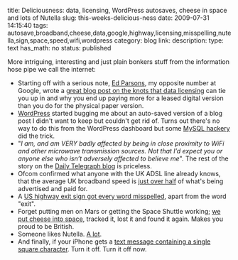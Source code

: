 title: Deliciousness: data, licensing, WordPress autosaves, cheese in space and lots of Nutella
slug: this-weeks-delicious-ness
date: 2009-07-31 14:15:40
tags: autosave,broadband,cheese,data,google,highway,licensing,misspelling,nutella,sign,space,speed,wifi,wordpress
category: blog
link: 
description: 
type: text
has_math: no
status: published

More intriguing, interesting and just plain bonkers stuff from the information hose pipe we call the internet:


* Starting off with a serious note, [Ed Parsons](http://twitter.com/edparsons "http://twitter.com/edparsons"), my opposite number at Google, wrote a [great blog post on the knots that data licensing](http://www.edparsons.com/2009/07/time-to-reset-the-value-of-geodata/ "http://www.edparsons.com/2009/07/time-to-reset-the-value-of-geodata/") can tie you up in and why you end up paying more for a leased digital version than you do for the physical paper version.
* [WordPress](http://wordpress.org/ "http://wordpress.org/") started bugging me about an auto-saved version of a blog post I didn't want to keep but couldn't get rid of. Turns out there's no way to do this from the WordPress dashboard but some [MySQL hackery](http://diggingintowordpress.com/2009/07/mastering-wordpress-post-revisioning-and-auto-save-features/ "http://diggingintowordpress.com/2009/07/mastering-wordpress-post-revisioning-and-auto-save-features/") did the trick.
* "*I am, and am VERY badly affected by being in close proximity to WiFi and other microwave transmission sources. Not that I’d expect you or anyone else who isn’t adversely affected to believe me*". The rest of the story on the [Daily Telegraph blog](http://blogs.telegraph.co.uk/technology/iandouglas/100002500/why-no-one-is-allergic-to-wifi/#comments "http://blogs.telegraph.co.uk/technology/iandouglas/100002500/why-no-one-is-allergic-to-wifi/#comments") is priceless.
* Ofcom confirmed what anyone with the UK ADSL line already knows, that the average UK broadband speed is [just over half](http://www.theregister.co.uk/2009/07/28/ofcom_speeds/ "http://www.theregister.co.uk/2009/07/28/ofcom_speeds/") of what's being advertised and paid for.
* A [US highway exit sign got every word misspelled](http://www.flickr.com/photos/schilder/3757137230/ "http://www.flickr.com/photos/schilder/3757137230/"), apart from the word "exit".
* Forget putting men on Mars or getting the Space Shuttle working; [we put cheese into space](http://news.bbc.co.uk/1/hi/england/wiltshire/8171619.stm "http://news.bbc.co.uk/1/hi/england/wiltshire/8171619.stm"), tracked it, lost it and found it again. Makes you proud to be British.
* Someone likes Nutella. [A lot](http://www.zee.me/blog/2009/07/biggest-jar-of-nutella-ive-ever-seen/ "http://www.zee.me/blog/2009/07/biggest-jar-of-nutella-ive-ever-seen/").
* And finally, if your iPhone gets a [text message containing a single square character](http://mashable.com/2009/07/30/iphone-hack/ "http://mashable.com/2009/07/30/iphone-hack/"). Turn it off. Turn it off now.


